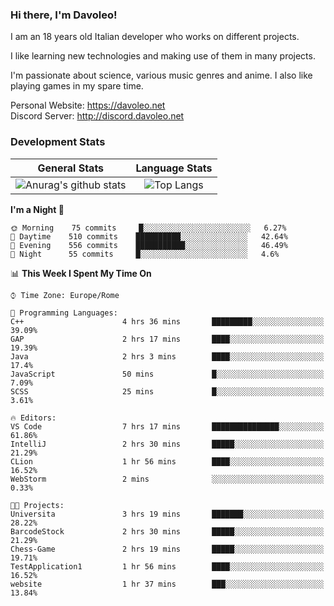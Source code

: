 ### Hi there, I'm Davoleo!

I am an 18 years old Italian developer who works on different projects.

I like learning new technologies and making use of them in many projects.

I'm passionate about science, various music genres and anime.
I also like playing games in my spare time.

Personal Website: https://davoleo.net <br>
Discord Server: http://discord.davoleo.net

### Development Stats

General Stats             |  Language Stats
:-------------------------:|:-------------------------:
![Anurag's github stats](https://github-readme-stats.vercel.app/api?username=Davoleo&count_private=true&show_icons=true&theme=tokyonight)  |  ![Top Langs](https://github-readme-stats.vercel.app/api/top-langs/?username=Davoleo&theme=tokyonight&layout=compact)



<!--START_SECTION:waka-->
**I'm a Night 🦉** 

```text
🌞 Morning    75 commits     █░░░░░░░░░░░░░░░░░░░░░░░░   6.27% 
🌆 Daytime    510 commits    ██████████░░░░░░░░░░░░░░░   42.64% 
🌃 Evening    556 commits    ███████████░░░░░░░░░░░░░░   46.49% 
🌙 Night      55 commits     █░░░░░░░░░░░░░░░░░░░░░░░░   4.6%

```


📊 **This Week I Spent My Time On** 

```text
⌚︎ Time Zone: Europe/Rome

💬 Programming Languages: 
C++                      4 hrs 36 mins       █████████░░░░░░░░░░░░░░░░   39.09% 
GAP                      2 hrs 17 mins       ████░░░░░░░░░░░░░░░░░░░░░   19.39% 
Java                     2 hrs 3 mins        ████░░░░░░░░░░░░░░░░░░░░░   17.4% 
JavaScript               50 mins             █░░░░░░░░░░░░░░░░░░░░░░░░   7.09% 
SCSS                     25 mins             █░░░░░░░░░░░░░░░░░░░░░░░░   3.61%

🔥 Editors: 
VS Code                  7 hrs 17 mins       ███████████████░░░░░░░░░░   61.86% 
IntelliJ                 2 hrs 30 mins       █████░░░░░░░░░░░░░░░░░░░░   21.29% 
CLion                    1 hr 56 mins        ████░░░░░░░░░░░░░░░░░░░░░   16.52% 
WebStorm                 2 mins              ░░░░░░░░░░░░░░░░░░░░░░░░░   0.33%

🐱‍💻 Projects: 
Universita               3 hrs 19 mins       ███████░░░░░░░░░░░░░░░░░░   28.22% 
BarcodeStock             2 hrs 30 mins       █████░░░░░░░░░░░░░░░░░░░░   21.29% 
Chess-Game               2 hrs 19 mins       █████░░░░░░░░░░░░░░░░░░░░   19.71% 
TestApplication1         1 hr 56 mins        ████░░░░░░░░░░░░░░░░░░░░░   16.52% 
website                  1 hr 37 mins        ███░░░░░░░░░░░░░░░░░░░░░░   13.84%

```


<!--END_SECTION:waka-->

<!--
**Davoleo/Davoleo** is a ✨ _special_ ✨ repository because its `README.md` (this file) appears on your GitHub profile.

https://gist.github.com/Davoleo/43516c64c8169e24dc2571c34713863b

Here are some ideas to get you started:

- 🔭 I’m currently working on ...
- 🌱 I’m currently learning ...
- 👯 I’m looking to collaborate on ...
- 🤔 I’m looking for help with ...
- 💬 Ask me about ...
- 📫 How to reach me: ...
- 😄 Pronouns: ...
- ⚡ Fun fact: ...
-->
